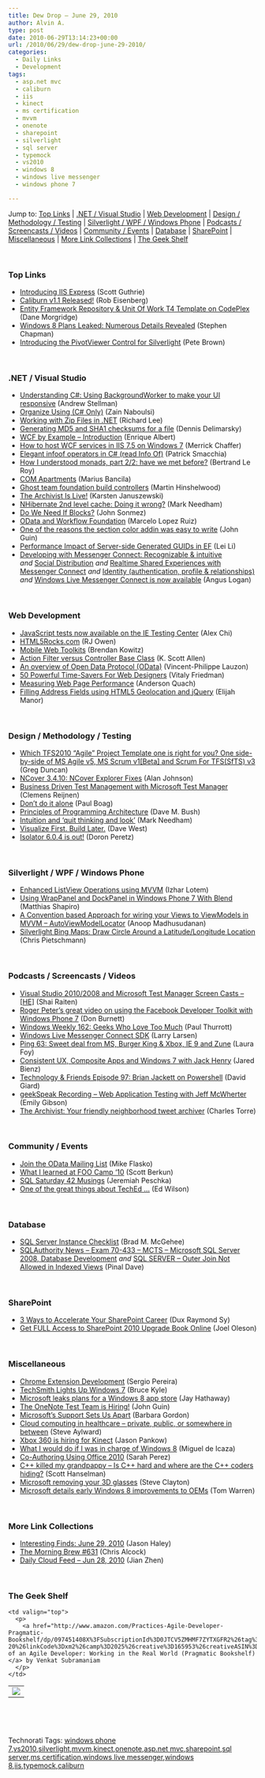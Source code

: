 ```yaml
---
title: Dew Drop – June 29, 2010
author: Alvin A.
type: post
date: 2010-06-29T13:14:23+00:00
url: /2010/06/29/dew-drop-june-29-2010/
categories:
  - Daily Links
  - Development
tags:
  - asp.net mvc
  - caliburn
  - iis
  - kinect
  - ms certification
  - mvvm
  - onenote
  - sharepoint
  - silverlight
  - sql server
  - typemock
  - vs2010
  - windows 8
  - windows live messenger
  - windows phone 7

---
```

Jump to: [Top Links][1] | [.NET / Visual Studio][2] | [Web Development][3] | [Design / Methodology / Testing][4] | [Silverlight / WPF / Windows Phone][5] | [Podcasts / Screencasts / Videos][6] | [Community / Events][7] | [Database][8] | [SharePoint][9] | [Miscellaneous][10] | [More Link Collections][11] | [The Geek Shelf][12] 

&#160;

### <a name="top"></a>Top Links

  * [Introducing IIS Express][13] (Scott Guthrie)
  * [Caliburn v1.1 Released!][14] (Rob Eisenberg)
  * [Entity Framework Repository & Unit Of Work T4 Template on CodePlex][15] (Dane Morgridge)
  * [Windows 8 Plans Leaked: Numerous Details Revealed][16] (Stephen Chapman)
  * [Introducing the PivotViewer Control for Silverlight][17] (Pete Brown)

&#160;

### <a name="dotnet"></a>.NET / Visual Studio

  * [Understanding C#: Using BackgroundWorker to make your UI responsive][18] (Andrew Stellman)
  * [Organize Using (C# Only)][19] (Zain Naboulsi)
  * [Working with Zip Files in .NET][20] (Richard Lee)
  * [Generating MD5 and SHA1 checksums for a file][21] (Dennis Delimarsky)
  * [WCF by Example &#8211; Introduction][22] (Enrique Albert)
  * [How to host WCF services in IIS 7.5 on Windows 7][23] (Merrick Chaffer)
  * [Elegant infoof operators in C# (read Info Of)][24] (Patrick Smacchia)
  * [How I understood monads, part 2/2: have we met before?][25] (Bertrand Le Roy)
  * [COM Apartments][26] (Marius Bancila)
  * [Ghost team foundation build controllers][27] (Martin Hinshelwood)
  * [The Archivist Is Live!][28] (Karsten Januszewski)
  * [NHibernate 2nd level cache: Doing it wrong?][29] (Mark Needham)
  * [Do We Need If Blocks?][30] (John Sonmez)
  * [OData and Workflow Foundation][31] (Marcelo Lopez Ruiz)
  * [One of the reasons the section color addin was easy to write][32] (John Guin)
  * [Performance Impact of Server-side Generated GUIDs in EF][33] (Lei Li)
  * [Developing with Messenger Connect: Recognizable & intuitive][34] _and_&#160;[Social Distribution][35] _and_&#160;[Realtime Shared Experiences with Messenger Connect][36] _and_&#160;[Identity (authentication, profile & relationships)][37] _and_&#160;[Windows Live Messenger Connect is now available][38] (Angus Logan)

&#160;

### <a name="web"></a>Web Development

  * [JavaScript tests now available on the IE Testing Center][39] (Alex Chi)
  * [HTML5Rocks.com][40] (RJ Owen)
  * [Mobile Web Toolkits][41] (Brendan Kowitz)
  * [Action Filter versus Controller Base Class][42] (K. Scott Allen)
  * [An overview of Open Data Protocol (OData)][43] (Vincent-Philippe Lauzon)
  * [50 Powerful Time-Savers For Web Designers][44] (Vitaly Friedman)
  * [Measuring Web Page Performance][45] (Anderson Quach)
  * [Filling Address Fields using HTML5 Geolocation and jQuery][46] (Elijah Manor)

&#160;

### <a name="design"></a>Design / Methodology / Testing

  * [Which TFS2010 “Agile” Project Template one is right for you? One side-by-side of MS Agile v5, MS Scrum v1[Beta] and Scrum For TFS(SfTS) v3][47] (Greg Duncan)
  * [NCover 3.4.10: NCover Explorer Fixes][48] (Alan Johnson)
  * [Business Driven Test Management with Microsoft Test Manager][49] (Clemens Reijnen)
  * [Don’t do it alone][50] (Paul Boag)
  * [Principles of Programming Architecture][51] (Dave M. Bush)
  * [Intuition and &#8216;quit thinking and look&#8217;][52] (Mark Needham)
  * [Visualize First. Build Later.][53] (Dave West)
  * [Isolator 6.0.4 is out!][54] (Doron Peretz)

&#160;

### <a name="silverlight"></a>Silverlight / WPF / Windows Phone

  * [Enhanced ListView Operations using MVVM][55] (Izhar Lotem)
  * [Using WrapPanel and DockPanel in Windows Phone 7 With Blend][56] (Matthias Shapiro)
  * [A Convention based Approach for wiring your Views to ViewModels in MVVM &#8211; AutoViewModelLocator][57] (Anoop Madhusudanan)
  * [Silverlight Bing Maps: Draw Circle Around a Latitude/Longitude Location][58] (Chris Pietschmann)

&#160;

### <a name="podcasts"></a>Podcasts / Screencasts / Videos

  * [Visual Studio 2010/2008 and Microsoft Test Manager Screen Casts &#8211; [HE]][59] (Shai Raiten)
  * [Roger Peter’s great video on using the Facebook Developer Toolkit with Windows Phone 7][60] (Don Burnett)
  * [Windows Weekly 162: Geeks Who Love Too Much][61] (Paul Thurrott)
  * [Windows Live Messenger Connect SDK][62] (Larry Larsen)
  * [Ping 63: Sweet deal from MS, Burger King & Xbox, IE 9 and Zune][63] (Laura Foy)
  * [Consistent UX, Composite Apps and Windows 7 with Jack Henry][64] (Jared Bienz)
  * [Technology & Friends Episode 97: Brian Jackett on Powershell][65] (David Giard)
  * [geekSpeak Recording &#8211; Web Application Testing with Jeff McWherter][66] (Emily Gibson)
  * [The Archivist: Your friendly neighborhood tweet archiver][67] (Charles Torre)

&#160;

### <a name="events"></a>Community / Events

  * [Join the OData Mailing List][68] (Mike Flasko)
  * [What I learned at FOO Camp ‘10][69] (Scott Berkun)
  * [SQL Saturday 42 Musings][70] (Jeremiah Peschka)
  * [One of the great things about TechEd …][71] (Ed Wilson)

&#160;

### <a name="db"></a>Database

  * [SQL Server Instance Checklist][72] (Brad M. McGehee)
  * [SQLAuthority News – Exam 70-433 – MCTS – Microsoft SQL Server 2008, Database Development][73] _and_&#160;[SQL SERVER – Outer Join Not Allowed in Indexed Views][74] (Pinal Dave)

&#160;

### <a name="sp"></a>SharePoint

  * [3 Ways to Accelerate Your SharePoint Career][75] (Dux Raymond Sy)
  * [Get FULL Access to SharePoint 2010 Upgrade Book Online][76] (Joel Oleson)

&#160;

### <a name="misc"></a>Miscellaneous

  * [Chrome Extension Development][77] (Sergio Pereira)
  * [TechSmith Lights Up Windows 7][78] (Bruce Kyle)
  * [Microsoft leaks plans for a Windows 8 app store][79] (Jay Hathaway)
  * [The OneNote Test Team is Hiring!][80] (John Guin)
  * [Microsoft’s Support Sets Us Apart][81] (Barbara Gordon)
  * [Cloud computing in healthcare – private, public, or somewhere in between][82] (Steve Aylward)
  * [Xbox 360 is hiring for Kinect][83] (Jason Pankow)
  * [What I would do if I was in charge of Windows 8][84] (Miguel de Icaza)
  * [Co-Authoring Using Office 2010][85] (Sarah Perez)
  * [C++ killed my grandpappy &#8211; Is C++ hard and where are the C++ coders hiding?][86] (Scott Hanselman)
  * [Microsoft removing your 3D glasses][87] (Steve Clayton)
  * [Microsoft details early Windows 8 improvements to OEMs][88] (Tom Warren)

&#160;

### <a name="links"></a>More Link Collections

  * [Interesting Finds: June 29, 2010][89] (Jason Haley)
  * [The Morning Brew #631][90] (Chris Alcock)
  * [Daily Cloud Feed &#8211; Jun 28, 2010][91] (Jian Zhen)

&#160;

### <a name="shelf"></a>The Geek Shelf

<table border="0" cellspacing="0" cellpadding="0">
  <tr>
    <td>
      <img data-recalc-dims="1" decoding="async" src="https://i0.wp.com/ecx.images-amazon.com/images/I/51oaO8yg4zL._SL160_.jpg?w=660" />
    </td>
    
    <td valign="top">
      <p>
        <a href="http://www.amazon.com/Practices-Agile-Developer-Pragmatic-Bookshelf/dp/097451408X%3FSubscriptionId%3D0JTCV5ZMHMF7ZYTXGFR2%26tag%3Dbrdicr-20%26linkCode%3Dxm2%26camp%3D2025%26creative%3D165953%26creativeASIN%3D097451408X">Practices of an Agile Developer: Working in the Real World (Pragmatic Bookshelf)</a> by Venkat Subramaniam
      </p>
    </td>
  </tr>
</table>



&#160;

<div style="padding-bottom: 0px; margin: 0px; padding-left: 0px; padding-right: 0px; display: inline; float: none; padding-top: 0px" id="scid:C16BAC14-9A3D-4c50-9394-FBFEF7A93539:b216c543-c392-4810-a01d-e13a2eac5acd" class="wlWriterEditableSmartContent">
  <!--dotnetkickit-->
</div>



&#160;

<div style="padding-bottom: 0px; margin: 0px; padding-left: 0px; padding-right: 0px; display: inline; float: none; padding-top: 0px" id="scid:0767317B-992E-4b12-91E0-4F059A8CECA8:bdb24954-2e76-4472-a644-52f185116e08" class="wlWriterEditableSmartContent">
  Technorati Tags: <a href="http://technorati.com/tags/windows+phone+7" rel="tag">windows phone 7</a>,<a href="http://technorati.com/tags/vs2010" rel="tag">vs2010</a>,<a href="http://technorati.com/tags/silverlight" rel="tag">silverlight</a>,<a href="http://technorati.com/tags/mvvm" rel="tag">mvvm</a>,<a href="http://technorati.com/tags/kinect" rel="tag">kinect</a>,<a href="http://technorati.com/tags/onenote" rel="tag">onenote</a>,<a href="http://technorati.com/tags/asp.net+mvc" rel="tag">asp.net mvc</a>,<a href="http://technorati.com/tags/sharepoint" rel="tag">sharepoint</a>,<a href="http://technorati.com/tags/sql+server" rel="tag">sql server</a>,<a href="http://technorati.com/tags/ms+certification" rel="tag">ms certification</a>,<a href="http://technorati.com/tags/windows+live+messenger" rel="tag">windows live messenger</a>,<a href="http://technorati.com/tags/windows+8" rel="tag">windows 8</a>,<a href="http://technorati.com/tags/iis" rel="tag">iis</a>,<a href="http://technorati.com/tags/typemock" rel="tag">typemock</a>,<a href="http://technorati.com/tags/caliburn" rel="tag">caliburn</a>
</div>

 [1]: https://morningdew-bpc6g3a0fgaxdxcu.eastus2-01.azurewebsites.net/#top
 [2]: https://morningdew-bpc6g3a0fgaxdxcu.eastus2-01.azurewebsites.net/#dotnet
 [3]: https://morningdew-bpc6g3a0fgaxdxcu.eastus2-01.azurewebsites.net/#web
 [4]: https://morningdew-bpc6g3a0fgaxdxcu.eastus2-01.azurewebsites.net/#design
 [5]: https://morningdew-bpc6g3a0fgaxdxcu.eastus2-01.azurewebsites.net/#silverlight
 [6]: https://morningdew-bpc6g3a0fgaxdxcu.eastus2-01.azurewebsites.net/#podcasts
 [7]: https://morningdew-bpc6g3a0fgaxdxcu.eastus2-01.azurewebsites.net/#events
 [8]: https://morningdew-bpc6g3a0fgaxdxcu.eastus2-01.azurewebsites.net/#db
 [9]: https://morningdew-bpc6g3a0fgaxdxcu.eastus2-01.azurewebsites.net/#sp
 [10]: https://morningdew-bpc6g3a0fgaxdxcu.eastus2-01.azurewebsites.net/#misc
 [11]: https://morningdew-bpc6g3a0fgaxdxcu.eastus2-01.azurewebsites.net/#links
 [12]: https://morningdew-bpc6g3a0fgaxdxcu.eastus2-01.azurewebsites.net/#shelf
 [13]: http://weblogs.asp.net/scottgu/archive/2010/06/28/introducing-iis-express.aspx
 [14]: http://feedproxy.google.com/~r/Devlicious/~3/E4PNhjrvDak/caliburn-v1-1-released.aspx
 [15]: http://feedproxy.google.com/~r/danemorgridge/~3/Cj_XaI1BYjU/entity-framework-repository-amp-unit-of-work-t4-template-on.aspx
 [16]: http://feedproxy.google.com/~r/msftkitchenfeed/~3/Ftv_pDgDXrY/windows-8-plans-leaked-numerous-details-revealed.html
 [17]: http://feedproxy.google.com/~r/PeteBrown/~3/syn6u4yyDtw/introducing-the-pivotviewer-control-for-silverlight
 [18]: http://feeds.oreilly.com/~r/oreilly/news/~3/gVgUZDQPdIM/understanding-c-using-backgrou.html
 [19]: http://feedproxy.google.com/~r/zainnab/~3/uUiIOj3siCI/organize-usings-c-only-vstipedit0070.aspx
 [20]: http://blogs.msdn.com/b/bclteam/archive/2010/06/28/working-with-zip-files-in-net.aspx
 [21]: http://feeds.dzone.com/~r/zones/dotnet/~3/N_nPFxKJkNA/generating-md5-and-sha1
 [22]: http://www.codeproject.com/KB/architecture/wcfbyexample_introduction.aspx
 [23]: http://consultingblogs.emc.com/merrickchaffer/archive/2010/06/28/how-to-host-wcf-services-in-iis-on-windows-7.aspx
 [24]: http://codebetter.com/blogs/patricksmacchia/archive/2010/06/28/elegant-infoof-operators-in-c-read-info-of.aspx
 [25]: http://weblogs.asp.net/bleroy/archive/2010/06/29/how-i-understood-monads-part-2-2-have-we-met-before.aspx
 [26]: http://mariusbancila.ro/blog/2010/06/28/com-apartments/
 [27]: http://feeds.dzone.com/~r/zones/dotnet/~3/owkUO9tckmw/ghost-team-foundation-build
 [28]: http://rhizohm.net/irhetoric/post/2010/06/28/The-Archivist-Is-Live!.aspx
 [29]: http://feedproxy.google.com/~r/MarkNeedham/~3/VovyQ9PUmZ4/
 [30]: http://simpleprogrammer.com/2010/06/28/do-we-need-if-blocks/
 [31]: http://blogs.msdn.com/b/marcelolr/archive/2010/06/28/odata-and-workflow-foundation.aspx
 [32]: http://blogs.msdn.com/b/johnguin/archive/2010/06/28/one-of-the-reasons-the-section-color-addin-was-easy-to-write.aspx
 [33]: http://blogs.msdn.com/b/adonet/archive/2010/06/28/performance-impact-of-server-side-generated-guids-in-ef.aspx
 [34]: http://windowsteamblog.com/windows_live/b/developer/archive/2010/06/28/developing-with-messenger-connect.aspx
 [35]: http://windowsteamblog.com/windows_live/b/developer/archive/2010/06/28/social-distribution.aspx
 [36]: http://windowsteamblog.com/windows_live/b/developer/archive/2010/06/28/realtime-shared-experiences.aspx
 [37]: http://windowsteamblog.com/windows_live/b/developer/archive/2010/06/28/identity.aspx
 [38]: http://windowsteamblog.com/windows_live/b/windowslive/archive/2010/06/28/messenger-connect-is-now-available.aspx
 [39]: http://blogs.msdn.com/b/ie/archive/2010/06/28/javascript-tests-now-available-on-the-ie-testing-center.aspx
 [40]: http://feeds.oreilly.com/~r/oreilly/news/~3/XCidlhJ3Q_I/html5rockscom.html
 [41]: http://feedproxy.google.com/~r/OverTheCode/~3/sPqn-b-t6HQ/mobile-web-toolkits
 [42]: http://odetocode.com/Blogs/scott/archive/2010/06/28/action-filter-versus-controller-base-class.aspx
 [43]: http://www.codeproject.com/KB/database/OverviewOData.aspx
 [44]: http://www.smashingmagazine.com/2010/06/28/50-powerful-time-savers-for-web-designers/
 [45]: http://blogs.msdn.com/b/ie/archive/2010/06/28/measuring-web-page-performance.aspx
 [46]: http://elijahmanor.com/webdevdotnet/post.aspx?id=29caa87d-ee7e-4b84-b87c-5bfbb9c2e7b4
 [47]: http://coolthingoftheday.blogspot.com/2010/06/which-tfs2010-agile-project-template.html
 [48]: http://feedproxy.google.com/~r/NCover/~3/b_rFqo5X5rs/ncover-3410:-ncover-explorer-fixes
 [49]: http://feedproxy.google.com/~r/clemensreijnen/qzrF/~3/PgAkOGmTtV0/post.aspx
 [50]: http://boagworld.com/business-strategy/alone
 [51]: http://blog.dmbcllc.com/2010/06/29/principles-of-programming-architecture/
 [52]: http://feedproxy.google.com/~r/MarkNeedham/~3/9yPiXdWzcbQ/
 [53]: http://www.infoq.com/news/2010/06/visualize-requirements
 [54]: http://feedproxy.google.com/~r/Typemock/~3/LyYYXFmEmGU/isolator-604-is-out.html
 [55]: http://www.codeproject.com/KB/WPF/MVVM_ListView_Operations.aspx
 [56]: http://www.designersilverlight.com/2010/06/28/using-wrappanel-and-dockpanel-in-windows-phone-7-with-blend/
 [57]: http://feedproxy.google.com/~r/amazedsaint/articles/~3/21A9bzfOrBg/convention-based-approach-for-wiring.html
 [58]: http://pietschsoft.com/post.aspx?id=f1194fa7-c70b-4f63-aa03-62fec6ec6581
 [59]: http://feedproxy.google.com/~r/ShaiRaiten/~3/jlgbGBpwjpo/visual-studio-2010-2008-and-microsoft-test-manager-screen-casts-he.aspx
 [60]: http://feedproxy.google.com/~r/d4dotnet/~3/yqP2GFQFxZw/post.aspx
 [61]: http://www.winsupersite.com/podcast#162
 [62]: http://channel9.msdn.com/posts/LarryLarsen/Windows-Live-Messenger-Connect-SDK/
 [63]: http://channel9.msdn.com/shows/PingShow/Ping-63-Sweet-deal-from-MS-Burger-King--Xbox-IE-9-and-Zune/
 [64]: http://channel9.msdn.com/posts/jbienz/Consistent-UX-Windows-7-Jack-Henry/
 [65]: http://feedproxy.google.com/~r/TechnologyAndFriends/~3/h-JA8W8RoKQ/tf097.aspx
 [66]: http://channel9.msdn.com/shows/geekSpeak/geekSpeak-Recording-Web-Application-Testing-with-Jeff-McWherter/
 [67]: http://channel9.msdn.com/posts/Charles/The-Archivist-Your-friendly-neighborhood-tweet-archiver/
 [68]: http://www.odata.org/blog/2010/6/28/join-the-odata-mailing-list
 [69]: http://www.scottberkun.com/blog/2010/what-i-learned-at-foo-camp-10/
 [70]: http://feedproxy.google.com/~r/facility9/~3/dl0Mr6Slfx0/sql-saturday-42-musings
 [71]: http://blogs.msdn.com/b/microsoft_press/archive/2010/06/28/One_2D00_of_2D00_the_2D00_great_2D00_things_2D00_about_2D00_TechEd_2D00_e280a6.aspx
 [72]: http://www.sqlservercentral.com/blogs/aloha_dba/archive/2010/06/29/sql-server-instance-checklist.aspx
 [73]: http://blog.sqlauthority.com/2010/06/29/sqlauthority-news-exam-70-433-mcts-microsoft-sql-server-2008-database-development/
 [74]: http://blog.sqlauthority.com/2010/06/29/sql-server-outer-join-not-allowed-in-indexed-views/
 [75]: http://feedproxy.google.com/~r/Meetdux/~3/Anq9wUBemgM/3-ways-to-accelerate-your-sharepoint-career.aspx
 [76]: http://feedproxy.google.com/~r/JoelsSharepointLand/~3/qQYrMMuRt2Q/ViewPost.aspx
 [77]: http://feedproxy.google.com/~r/Devlicious/~3/CMmSk7-Hpug/chrome-extension-development.aspx
 [78]: http://channel9.msdn.com/posts/bruceky/TechSmith-Lights-Up-Windows-7/
 [79]: http://www.pheedcontent.com/click.phdo?i=0a17d99ed9d41e30d724472f6e2ace98
 [80]: http://blogs.msdn.com/b/johnguin/archive/2010/06/28/the-onenote-test-team-is-hiring.aspx
 [81]: http://blogs.technet.com/b/microsoft_blog/archive/2010/06/28/microsoft-s-support-sets-us-apart.aspx
 [82]: http://blogs.technet.com/b/microsoft_blog/archive/2010/06/28/cloud-computing-in-healthcare-private-public-or-somewhere-in-between.aspx
 [83]: http://microsoftjobsblog.com/blog/kinect-is-hiring/
 [84]: http://tirania.org/blog/archive/2010/Jun-28.html
 [85]: http://on10.net/blogs/sarahintampa/Co-Authoring-Using-Office-2010/
 [86]: http://feedproxy.google.com/~r/ScottHanselman/~3/qSBxwO6lZ1M/CKilledMyGrandpappyIsCHardAndWhereAreTheCCodersHiding.aspx
 [87]: http://blogs.msdn.com/b/stevecla01/archive/2010/06/29/microsoft-removing-your-3d-glasses.aspx
 [88]: http://www.neowin.net/news/microsoft-details-early-windows-8-improvements-to-oems
 [89]: http://jasonhaley.com/blog/post.aspx?id=65b175cd-6d1b-4951-89b2-071636f11613
 [90]: http://feedproxy.google.com/~r/ReflectivePerspective/~3/jhQ6zGietv0/
 [91]: http://feedproxy.google.com/~r/onsaas/~3/ZvXxILSaHp0/